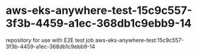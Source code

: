 # aws-eks-anywhere-test-15c9c557-3f3b-4459-a1ec-368db1c9ebb9-14
repository for use with E2E test job aws-eks-anywhere-test:15c9c557-3f3b-4459-a1ec-368db1c9ebb9-14
